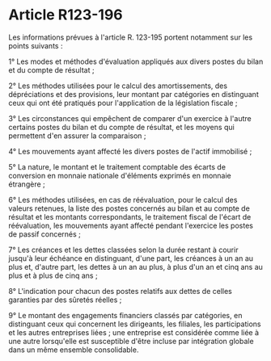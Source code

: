 # Article R123-196

Les informations prévues à l'article R. 123-195 portent notamment sur les points suivants :

1° Les modes et méthodes d'évaluation appliqués aux divers postes du bilan et du compte de résultat ;

2° Les méthodes utilisées pour le calcul des amortissements, des dépréciations et des provisions, leur montant par catégories en distinguant ceux qui ont été pratiqués pour l'application de la législation fiscale ;

3° Les circonstances qui empêchent de comparer d'un exercice à l'autre certains postes du bilan et du compte de résultat, et les moyens qui permettent d'en assurer la comparaison ;

4° Les mouvements ayant affecté les divers postes de l'actif immobilisé ;

5° La nature, le montant et le traitement comptable des écarts de conversion en monnaie nationale d'éléments exprimés en monnaie étrangère ;

6° Les méthodes utilisées, en cas de réévaluation, pour le calcul des valeurs retenues, la liste des postes concernés au bilan et au compte de résultat et les montants correspondants, le traitement fiscal de l'écart de réévaluation, les mouvements ayant affecté pendant l'exercice les postes de passif concernés ;

7° Les créances et les dettes classées selon la durée restant à courir jusqu'à leur échéance en distinguant, d'une part, les créances à un an au plus et, d'autre part, les dettes à un an au plus, à plus d'un an et cinq ans au plus et à plus de cinq ans ;

8° L'indication pour chacun des postes relatifs aux dettes de celles garanties par des sûretés réelles ;

9° Le montant des engagements financiers classés par catégories, en distinguant ceux qui concernent les dirigeants, les filiales, les participations et les autres entreprises liées ; une entreprise est considérée comme liée à une autre lorsqu'elle est susceptible d'être incluse par intégration globale dans un même ensemble consolidable.
